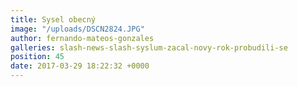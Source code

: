 ```yaml
---
title: Sysel obecný
image: "/uploads/DSCN2824.JPG"
author: fernando-mateos-gonzales
galleries: slash-news-slash-syslum-zacal-novy-rok-probudili-se
position: 45
date: 2017-03-29 18:22:32 +0000
---
```

